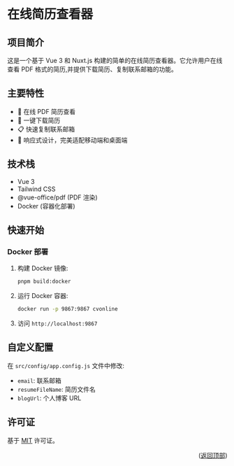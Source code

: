 # 在线简历查看器

## 项目简介

这是一个基于 Vue 3 和 Nuxt.js 构建的简单的在线简历查看器。它允许用户在线查看 PDF 格式的简历,并提供下载简历、复制联系邮箱的功能。

## 主要特性

- 📄 在线 PDF 简历查看
- 💾 一键下载简历
- 📋 快速复制联系邮箱
- 📱 响应式设计，完美适配移动端和桌面端

## 技术栈

- Vue 3
- Tailwind CSS
- @vue-office/pdf (PDF 渲染)
- Docker (容器化部署)

## 快速开始

### Docker 部署

1. 构建 Docker 镜像:

   ```sh
   pnpm build:docker
   ```

2. 运行 Docker 容器:

   ```sh
   docker run -p 9867:9867 cvonline
   ```

3. 访问 `http://localhost:9867`

## 自定义配置

在 `src/config/app.config.js` 文件中修改:

- `email`: 联系邮箱
- `resumeFileName`: 简历文件名
- `blogUrl`: 个人博客 URL

## 许可证

基于 [MIT](https://choosealicense.com/licenses/mit/) 许可证。

<p align="right">(<a href="#readme-top">返回顶部</a>)</p>
